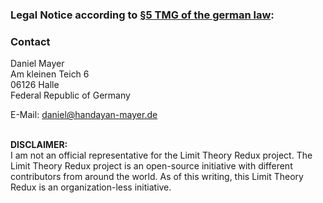 <h3><strong>Legal Notice</strong> according to <a href="https://www.gesetze-im-internet.de/tmg/__5.html">§5 TMG of the german law</a>:</h3>
<h3>Contact</h3>
<p>Daniel Mayer&nbsp;<br>Am kleinen Teich 6&nbsp;<br>06126 Halle&nbsp;<br>Federal Republic of Germany</p>
<p>E-Mail: <a href="mailto:daniel@handayan-mayer.de">daniel@handayan-mayer.de</a></p>

<br>
<strong>DISCLAIMER:</strong><br>
I am not an official representative for the Limit Theory Redux project. The Limit Theory Redux project is an open-source initiative with different contributors from around the world. As of this writing, this Limit Theory Redux is an organization-less initiative.
